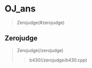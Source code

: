 # OJ_ans

> Zerojudge(#zerojudge)

## Zerojudge

> Zerojudge(/zerojudge)
>>b430(/zerojudge/b430.cpp)
